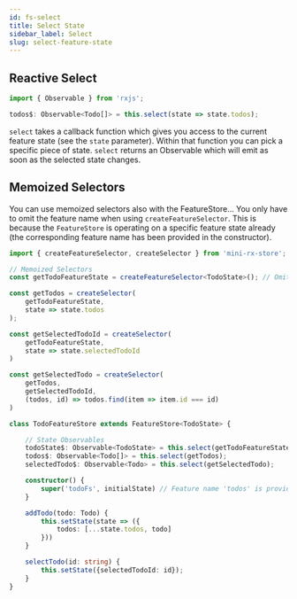 ```yaml
---
id: fs-select
title: Select State
sidebar_label: Select
slug: select-feature-state
---
```


## Reactive Select
```ts title="todo-feature-store.ts"
import { Observable } from 'rxjs';

todos$: Observable<Todo[]> = this.select(state => state.todos);
```

`select` takes a callback function which gives you access to the current feature state (see the `state` parameter).
Within that function you can pick a specific piece of state.
`select` returns an Observable which will emit as soon as the selected state changes.

## Memoized Selectors

You can use memoized selectors also with the FeatureStore... 
You only have to omit the feature name when using `createFeatureSelector`.
This is because the `FeatureStore` is operating on a specific feature state already 
(the corresponding feature name has been provided in the constructor).

```ts title="todo-feature-store.ts"
import { createFeatureSelector, createSelector } from 'mini-rx-store';

// Memoized Selectors
const getTodoFeatureState = createFeatureSelector<TodoState>(); // Omit the feature name!

const getTodos = createSelector(
    getTodoFeatureState,
    state => state.todos
);

const getSelectedTodoId = createSelector(
    getTodoFeatureState,
    state => state.selectedTodoId
)

const getSelectedTodo = createSelector(
    getTodos,
    getSelectedTodoId,
    (todos, id) => todos.find(item => item.id === id)
)

class TodoFeatureStore extends FeatureStore<TodoState> {

    // State Observables
    todoState$: Observable<TodoState> = this.select(getTodoFeatureState);
    todos$: Observable<Todo[]> = this.select(getTodos);
    selectedTodo$: Observable<Todo> = this.select(getSelectedTodo);

    constructor() {
        super('todoFs', initialState) // Feature name 'todos' is provided here already...
    }

    addTodo(todo: Todo) {
        this.setState(state => ({
            todos: [...state.todos, todo]
        }))
    }

    selectTodo(id: string) {
        this.setState({selectedTodoId: id});
    }
}
```

